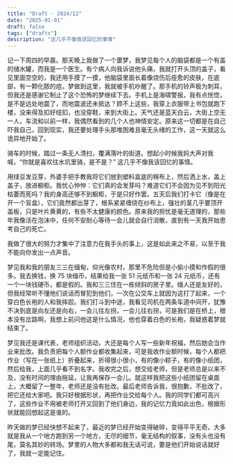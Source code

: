 ```yaml
---
title: "Draft - 2024/12"
date: "2025-01-01"
draft: false
tags: ["drafts"]
description: "这几乎不像我该回忆的事情"
---
```


记一下周四的早晨。那天晚上我做了一个噩梦，我梦见每个人的脑袋都是一个有盖的储水罐，而我是一个医生。有个病人向我诉说他头痛，我就打开头顶的盖子，看见里面空空的，我还用手摸了一摸，他脑袋里面长着像烧伤后痊愈的皮肤，在底部，有一颗化脓的痘。梦做到这里，我就被手机吵醒了。那手机的铃声极为刺耳，但我还是感谢它制止了这个恐怖的梦继续下去。手机上是海啸警报，我有点恍惚，是不是远处地震了，而地震波还未抵达？顾不上这些，我穿上衣服带上书包就跑下楼，没来得及扣好纽扣，也没穿鞋，来到大街上。天气还是蓝天白云，大街上空无一人，车流和以前一样，我偶然看到的几个人也神情安定。原来这一切都是在自己吓我自己，回到现实，我还要处理手头那堆困难且毫无头绪的工作，这一天就这么诡异地开始了。

骑车的时候，踏过一条无人清扫，覆满落叶的街道。想起小时候我妈大声对我喊，“你就是喜欢往水坑里骑，是不是？” 这几乎不像我该回忆的事情。  

用绿豆发豆芽，外婆手把手教我将它们放到塑料盒底的棉布上，然后洒上水，盖上盖子，放进橱柜。我忧心忡忡：它们真的会发芽吗？难道它们不会因为见不到阳光枯萎而死吗？我的身高还够不到橱柜，于是只好作罢。五天后我们打卡它（像是在开一个盲盒），它们竟然都出芽了，根系紧紧缠绕在纱布上，强壮的茎几乎要顶开盖板，只是叶片黄黄的，有些不太健康的颜色。原来我的担忧是毫无道理的，那些年我像活在泡沫中，任何不安耐心等待一会儿就会自行消散，直到有一天我开始思考自己的死亡。

我做了很大的努力才集中了注意力在我手头的事上，这是如此来之不易，以至于我不能向你发出一点声音。

梦见我和我的朋友三三在缅甸，仰光像农村，那里不危险但是小偷小摸和作假的很多。我去换钱，换 75 块缅币，结果给我一张 51 元纸币和一张 24 元纸币，还有一个一块钱硬币，都是假的。我和三三住在一栋倾斜的房子里。缅人还是友好的，但我经常听不懂他们说话而冒犯到他们，一次在公交车上就因为这打了起来，一个穿白色长袍的人和我摔跤。我们打斗到中途，我看见司机在两条车道中间开，犹豫不决到底是向左还是向右，一会儿往左拐，一会儿往右拐，可是我们是在桥上，根本没有岔路啊，我想上前问他这是什么情况，他也穿着白色的长袍，我疑惑着梦就结束了。

梦见我还是课代表，老师组织活动，大还是每个人写一些新年祝福，然后她会当作业来批改。我负责把每个人额作业都收集起来，可是我收作业额时候，每个人都把作业（写在一张纸上）折叠起来，折得很小很小，有的像小粽子，有的像小纸团，然后给我，上面几乎看不到名字。我收完之后，想交给老师，但是老师总是以来不及，没有时间的理由拖延，让我再保存一会儿。就这样我把这些小纸团留在桌面上，大概留了一整年，老师还是没有批改。最后老师告诉我，很抱歉，不批改了，把它还给大家吧。我只好根据形状，再把作业交给每个人。我的同学们都可高兴了，这些作业不用被老师打开又回到了他们身边，我的记忆力竟如此出色，根据形状就能回想起这是谁的。

昨天做的梦已经快想不起来了，最近的梦已经开始变得破碎，变得平平无奇。大多就是我从一个地方跑到另一个地方，无尽的细节，毫无结构的叙事，没有头也没有尾，莫名其妙的转场。梦里的人物大多都和我无话可说，要是他们开始说话就好了，我就一定能记住。
